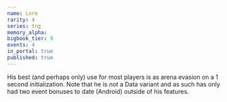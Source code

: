 ```yaml
---
name: Lore
rarity: 4
series: tng
memory_alpha:
bigbook_tier: 9
events: 4
in_portal: true
published: true
---
```


His best (and perhaps only) use for most players is as arena evasion on a 1 second initialization. Note that he is _not_ a Data variant and as such has only had two event bonuses to date (Android) outside of his features.
